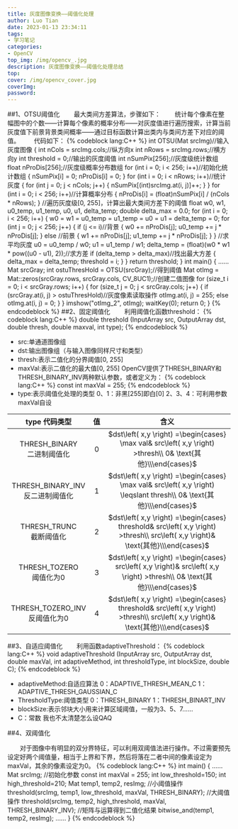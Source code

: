 ```yaml
---
title: 灰度图像变换——阈值化处理
author: Luo Tian
date: 2023-01-13 23:34:11
tags: 
- 学习笔记
categories:
- OpenCV
top_img: /img/opencv_.jpg
description: 灰度图像变换——阈值化处理总结
top: 
cover: /img/opencv_cover.jpg
coverImg: 
password: 
---
```

##1、OTSU阈值化
&#8195;&#8195;最大类间方差算法，步骤如下：
&#8195;&#8195;统计每个像素在整幅图中的个数——计算每个像素的概率分布——对灰度值进行遍历搜索，计算当前灰度值下前景背景类间概率——通过目标函数计算出类内与类间方差下对应的阈值。
&#8195;&#8195;代码如下：
{% codeblock lang:C++ %}
int OTSU(Mat srcImg)//输入灰度图像
{
	int nCols = srcImg.cols;//纵方向x
	int nRows = srcImg.rows;//横方向y
	int threshold = 0;//输出的灰度阈值
	int nSumPix[256];//灰度级统计数组
	float nProDis[256];//灰度级概率分布数组
	for (int i = 0; i < 256; i++)//初始化统计数组
	{
		nSumPix[i] = 0;
		nProDis[i] = 0;
	}
	for (int i = 0; i < nRows; i++)//统计灰度
	{
		for (int j = 0; j < nCols; j++)
		{
			nSumPix[(int)srcImg.at<uchar>(i, j)]++;
		}
	}
	for (int i = 0; i < 256; i++)//计算概率分布
	{
		nProDis[i] = (float)nSumPix[i] / (nCols * nRows);
	}
	//遍历灰度级[0, 255]，计算出最大类间方差下的阈值
	float w0, w1, u0_temp, u1_temp, u0, u1, delta_temp;
	double delta_max = 0.0;
	for (int i = 0; i < 256; i++)
	{
		w0 = w1 = u0_temp = u1_temp = u0 = u1 = delta_temp = 0;
		for (int j = 0; j < 256; j++)
		{
			if (j <= i)//背景
			{
				w0 += nProDis[j];
				u0_temp += j * nProDis[j];
			}
			else //前景
			{
				w1 += nProDis[j];
				u1_temp += j * nProDis[j];
			}
		}
		//求平均灰度
		u0 = u0_temp / w0;
		u1 = u1_temp / w1;
		delta_temp = (float)(w0 * w1 * pow((u0 - u1), 2));//求方差
		if (delta_temp > delta_max)//找出最大方差
		{
			delta_max = delta_temp;
			threshold = i;
		}
	}
	return threshold;
}
int main()
{
	……
	Mat srcGray;
	int ostuThresHold = OTSU(srcGray);//得到阈值
	Mat otImg = Mat::zeros(srcGray.rows, srcGray.cols, CV_8UC1);//创建二值图像
	for (size_t i = 0; i < srcGray.rows; i++)
	{
		for (size_t j = 0; j < srcGray.cols; j++)
		{
			if (srcGray.at<uchar>(i, j) > ostuThresHold)//灰度像素读取操作
				otImg.at<uchar>(i, j) = 255;
			else
				otImg.at<uchar>(i, j) = 0;
		}
	}
	imshow("otImg_2", otImg);
	waitKey(0);
	return 0;
}
{% endcodeblock %}
##2、固定阈值化
&#8195;&#8195;利用阈值化函数threshold：
{% codeblock lang:C++ %}
double threshold (InputArray src, OutputArray dst, double thresh, double maxval, int type);
{% endcodeblock %}
- src:单通道图像组
- dst:输出图像组（与输入图像同样尺寸和类型）
- thresh:表示二值化的分界阈值[0, 255]
- maxVal:表示二值化的最大值[0, 255]
OpenCV提供了THRESH_BINARY和THRESH_BINARY_INV两种默认参数，或者定义为：
{% codeblock lang:C++ %}
const int maxVal = 255;
{% endcodeblock %}
- type:表示阈值化处理的类型
0、1：非黑[255]即白[0]
2、3、4：可利用参数maxVal自设

| type 代码类型 | 值 | 含义 |
| :---: | :---: | :---: |
| THRESH_BINARY<br>二进制阈值化 | 0 | $dst\left( x,y \right) =\begin{cases}	\max  val&		src\left( x,y \right) >thresh\\	0&		\text{其他}\\\end{cases}$ |
| THRESH_BINARY_INV<br>反二进制阈值化 | 1 | $dst\left( x,y \right) =\begin{cases}	\max  val&		src\left( x,y \right) \leqslant thresh\\	0&		\text{其他}\\\end{cases}$ |
| THRESH_TRUNC<br>截断阈值化 | 2 | $dst\left( x,y \right) =\begin{cases}	threshold&		src\left( x,y \right) >thresh\\	src\left( x,y \right)&		\text{其他}\\\end{cases}$ |	 
| THRESH_TOZERO<br>阈值化为0 | 3 | $dst\left( x,y \right) =\begin{cases}	src\left( x,y \right)&		src\left( x,y \right) >thresh\\	0&		\text{其他}\\\end{cases}$ |
| THRESH_TOZERO_INV<br>反阈值化为0 | 4 | $dst\left( x,y \right) =\begin{cases}	threshold&		src\left( x,y \right) >thresh\\	src\left( x,y \right)&		\text{其他}\\\end{cases}$ |

##3、自适应阈值化
&#8195;&#8195;利用函数adaptiveThreshold：
{% codeblock lang:C++ %}
void adaptiveThreshold (InputArray src, OutputArray dst, double maxVal, int adaptiveMethod, int thresholdType, int blockSize, double C);
{% endcodeblock %}
- adaptiveMethod:自适应算法
0：ADAPTIVE_THRESH_MEAN_C
1：ADAPTIVE_THRESH_GAUSSIAN_C
- ThresholdType:阈值类型
0：THRESH_BINARY
1：THRESH_BINART_INV
- blockSize:表示邻块大小用来计算区域阈值，一般为3、5、7……
- C：常数
我也不太清楚怎么设QAQ

##4、双阈值化

&#8195;&#8195;对于图像中有明显的双分界特征，可以利用双阈值法进行操作。不过需要预先设定好两个阈值量，相当于上界和下界，然后将落在二者中间的像素设定为maxVal，其余的像素设定为0。
{% codeblock lang:C++ %}
int main()
{
	……
	Mat srcImg;
	//初始化参数
	const int maxVal = 255;
	int low_threshold=150;
	int high_threshold=210;
	Mat temp1, temp2, resImg;
	//小阈值操作
	threshold(srcImg, temp1, low_threshold, maxVal, THRESH_BINARY);
//大阈值操作
	threshold(srcImg, temp2, high_threshold, maxVal, THRESH_BINARY_INV);
	//矩阵与运算得到二值化结果
	bitwise_and(temp1, temp2, resImg);
	……
}
{% endcodeblock %}